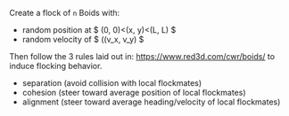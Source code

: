 Create a flock of `n` Boids with:
- random position at $ (0, 0)<(x, y)<(L, L) $
- random velocity of $ ((v_x, v_y) $

Then follow the 3 rules laid out in: https://www.red3d.com/cwr/boids/
to induce flocking behavior.
- separation (avoid collision with local flockmates)
- cohesion (steer toward average position of local flockmates)
- alignment (steer toward average heading/velocity of local flockmates)
